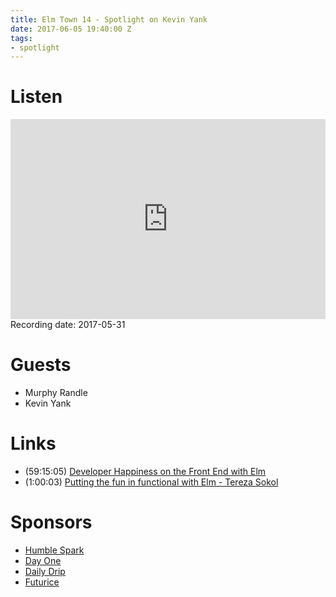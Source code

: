 ```yaml
---
title: Elm Town 14 - Spotlight on Kevin Yank
date: 2017-06-05 19:40:00 Z
tags:
- spotlight
---
```



# Listen
<iframe src="https://cast.rocks/player/6039/Elm-Town-14---Spotlight-on-Kevin-Yank.mp3?episodeTitle=Elm%20Town%20Spotlight%20-%20Kevin%20Yank%20(Episode%2014)&podcastTitle=Elm%20Town&episodeDate=June%205th%2C%202017&imageURL=https%3A%2F%2Fcast.rocks%2Fhosting%2F6039%2Ffeeds%2F8YSE5.jpg&itunesLink=https%3A%2F%2Fitunes.apple.com%2Fus%2Fpodcast%2Felm-town%2Fid1158047037%3Fmt%3D2" style="border: none; min-height: 265px; max-height: 320px; max-width: 558px; min-width: 270px; width: 100%; height: 100%;" scrollbars="no"></iframe>
Recording date: 2017-05-31

# Guests
- Murphy Randle
- Kevin Yank

# Links
- (59:15:05) [Developer Happiness on the Front End with Elm](https://www.youtube.com/watch?v=kuOCx0QeQ5c)
- (1:00:03) [Putting the fun in functional with Elm - Tereza Sokol](https://www.youtube.com/watch?v=a0039_JRAQo)


# Sponsors

- [Humble Spark](https://www.humblespark.com/)
- [Day One](https://dayoneapp.com)
- [Daily Drip](https://www.dailydrip.com/)
- [Futurice](http://futurice.com/)

